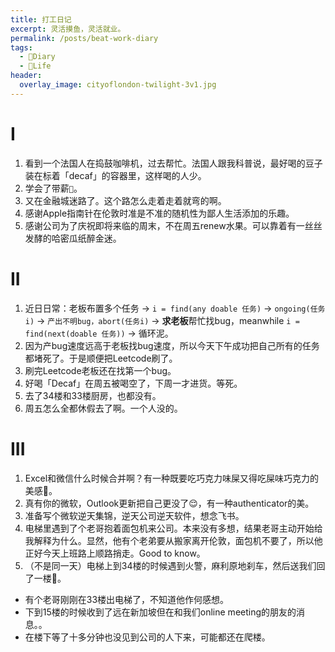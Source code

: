 ```yaml
---
title: 打工日记
excerpt: 灵活摸鱼，灵活就业。
permalink: /posts/beat-work-diary
tags:
  - 📘Diary
  - 🍜Life
header:
  overlay_image: cityoflondon-twilight-3v1.jpg
---
```


# I
1. 看到一个法国人在捣鼓咖啡机，过去帮忙。法国人跟我科普说，最好喝的豆子装在标着「decaf」的容器里，这样喝的人少。
1. 学会了带薪`💩`。
1. 又在金融城迷路了。这个路怎么走着走着就弯的啊。
1. 感谢Apple指南针在伦敦时准是不准的随机性为鄙人生活添加的乐趣。
1. 感谢公司为了庆祝即将来临的周末，不在周五renew水果。可以靠着有一丝丝发酵的哈密瓜纸醉金迷。

# II
1. 近日日常：老板布置多个任务 -> `i = find(any doable 任务)` -> `ongoing(任务i)` -> `产出不明bug，abort(任务i)` -> **求老板**帮忙找bug，meanwhile `i = find(next(doable 任务))` -> 循环泥。
1. 因为产bug速度远高于老板找bug速度，所以今天下午成功把自己所有的任务都堵死了。于是顺便把Leetcode刷了。
1. 刷完Leetcode老板还在找第一个bug。
1. 好喝「Decaf」在周五被喝空了，下周一才进货。等死。
2. 去了34楼和33楼厨房，也都没有。
1. 周五怎么全都休假去了啊。一个人没的。

# III
1. Excel和微信什么时候合并啊？有一种既要吃巧克力味屎又得吃屎味巧克力的美感🥰。
2. 真有你的微软，Outlook更新把自己更没了😌，有一种authenticator的美。
3. 准备写个微软逆天集锦，逆天公司逆天软件，想念飞书。
4. 电梯里遇到了个老哥抱着面包机来公司。本来没有多想，结果老哥主动开始给我解释为什么。显然，他有个老弟要从搬家离开伦敦，面包机不要了，所以他正好今天上班路上顺路捎走。Good to know。
5. （不是同一天）电梯上到34楼的时候遇到火警，麻利原地刹车，然后送我们回了一楼🥲。
  - 有个老哥刚刚在33楼出电梯了，不知道他作何感想。
  - 下到15楼的时候收到了远在新加坡但在和我们online meeting的朋友的消息。。
  - 在楼下等了十多分钟也没见到公司的人下来，可能都还在爬楼。

